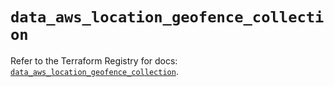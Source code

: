 # `data_aws_location_geofence_collection`

Refer to the Terraform Registry for docs: [`data_aws_location_geofence_collection`](https://registry.terraform.io/providers/hashicorp/aws/6.2.0/docs/data-sources/location_geofence_collection).
